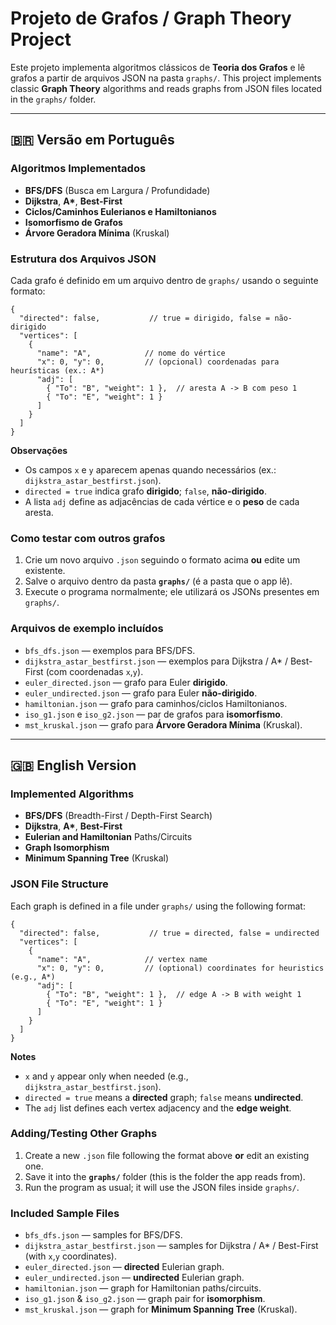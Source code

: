 # Projeto de Grafos / Graph Theory Project

Este projeto implementa algoritmos clássicos de **Teoria dos Grafos** e lê grafos a partir de arquivos JSON na pasta `graphs/`.
This project implements classic **Graph Theory** algorithms and reads graphs from JSON files located in the `graphs/` folder.

---

## 🇧🇷 Versão em Português

### Algoritmos Implementados
- **BFS/DFS** (Busca em Largura / Profundidade)
- **Dijkstra**, **A\***, **Best-First**
- **Ciclos/Caminhos Eulerianos e Hamiltonianos**
- **Isomorfismo de Grafos**
- **Árvore Geradora Mínima** (Kruskal)

### Estrutura dos Arquivos JSON
Cada grafo é definido em um arquivo dentro de `graphs/` usando o seguinte formato:

```jsonc
{
  "directed": false,           // true = dirigido, false = não-dirigido
  "vertices": [
    {
      "name": "A",            // nome do vértice
      "x": 0, "y": 0,         // (opcional) coordenadas para heurísticas (ex.: A*)
      "adj": [
        { "To": "B", "weight": 1 },  // aresta A -> B com peso 1
        { "To": "E", "weight": 1 }
      ]
    }
  ]
}
```

**Observações**
- Os campos `x` e `y` aparecem apenas quando necessários (ex.: `dijkstra_astar_bestfirst.json`).
- `directed = true` indica grafo **dirigido**; `false`, **não-dirigido**.
- A lista `adj` define as adjacências de cada vértice e o **peso** de cada aresta.

### Como testar com outros grafos
1. Crie um novo arquivo `.json` seguindo o formato acima **ou** edite um existente.
2. Salve o arquivo dentro da pasta **`graphs/`** (é a pasta que o app lê).
3. Execute o programa normalmente; ele utilizará os JSONs presentes em `graphs/`.

### Arquivos de exemplo incluídos
- `bfs_dfs.json` — exemplos para BFS/DFS.
- `dijkstra_astar_bestfirst.json` — exemplos para Dijkstra / A* / Best-First (com coordenadas `x`,`y`).
- `euler_directed.json` — grafo para Euler **dirigido**.
- `euler_undirected.json` — grafo para Euler **não-dirigido**.
- `hamiltonian.json` — grafo para caminhos/ciclos Hamiltonianos.
- `iso_g1.json` e `iso_g2.json` — par de grafos para **isomorfismo**.
- `mst_kruskal.json` — grafo para **Árvore Geradora Mínima** (Kruskal).

---

## 🇬🇧 English Version

### Implemented Algorithms
- **BFS/DFS** (Breadth-First / Depth-First Search)
- **Dijkstra**, **A\***, **Best-First**
- **Eulerian and Hamiltonian** Paths/Circuits
- **Graph Isomorphism**
- **Minimum Spanning Tree** (Kruskal)

### JSON File Structure
Each graph is defined in a file under `graphs/` using the following format:

```jsonc
{
  "directed": false,           // true = directed, false = undirected
  "vertices": [
    {
      "name": "A",            // vertex name
      "x": 0, "y": 0,         // (optional) coordinates for heuristics (e.g., A*)
      "adj": [
        { "To": "B", "weight": 1 },  // edge A -> B with weight 1
        { "To": "E", "weight": 1 }
      ]
    }
  ]
}
```

**Notes**
- `x` and `y` appear only when needed (e.g., `dijkstra_astar_bestfirst.json`).
- `directed = true` means a **directed** graph; `false` means **undirected**.
- The `adj` list defines each vertex adjacency and the **edge weight**.

### Adding/Testing Other Graphs
1. Create a new `.json` file following the format above **or** edit an existing one.
2. Save it into the **`graphs/`** folder (this is the folder the app reads from).
3. Run the program as usual; it will use the JSON files inside `graphs/`.

### Included Sample Files
- `bfs_dfs.json` — samples for BFS/DFS.
- `dijkstra_astar_bestfirst.json` — samples for Dijkstra / A* / Best-First (with `x`,`y` coordinates).
- `euler_directed.json` — **directed** Eulerian graph.
- `euler_undirected.json` — **undirected** Eulerian graph.
- `hamiltonian.json` — graph for Hamiltonian paths/circuits.
- `iso_g1.json` & `iso_g2.json` — graph pair for **isomorphism**.
- `mst_kruskal.json` — graph for **Minimum Spanning Tree** (Kruskal).
